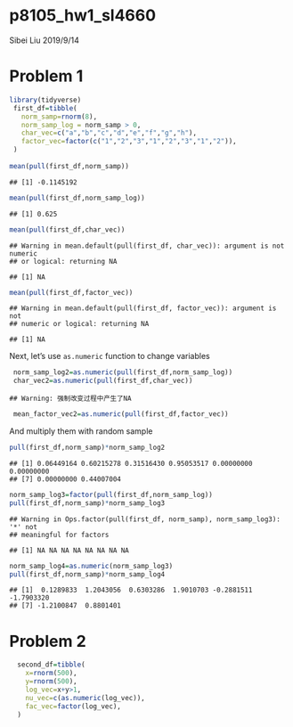 p8105\_hw1\_sl4660
================
Sibei Liu
2019/9/14

# Problem 1

``` r
library(tidyverse)
 first_df=tibble(
   norm_samp=rnorm(8),
   norm_samp_log = norm_samp > 0,
   char_vec=c("a","b","c","d","e","f","g","h"),
   factor_vec=factor(c("1","2","3","1","2","3","1","2")),
 )
 
mean(pull(first_df,norm_samp))
```

    ## [1] -0.1145192

``` r
mean(pull(first_df,norm_samp_log))
```

    ## [1] 0.625

``` r
mean(pull(first_df,char_vec))
```

    ## Warning in mean.default(pull(first_df, char_vec)): argument is not numeric
    ## or logical: returning NA

    ## [1] NA

``` r
mean(pull(first_df,factor_vec))
```

    ## Warning in mean.default(pull(first_df, factor_vec)): argument is not
    ## numeric or logical: returning NA

    ## [1] NA

Next, let’s use `as.numeric` function to change variables

``` r
 norm_samp_log2=as.numeric(pull(first_df,norm_samp_log))
 char_vec2=as.numeric(pull(first_df,char_vec))
```

    ## Warning: 强制改变过程中产生了NA

``` r
 mean_factor_vec2=as.numeric(pull(first_df,factor_vec))
```

And multiply them with random
    sample

``` r
pull(first_df,norm_samp)*norm_samp_log2
```

    ## [1] 0.06449164 0.60215278 0.31516430 0.95053517 0.00000000 0.00000000
    ## [7] 0.00000000 0.44007004

``` r
norm_samp_log3=factor(pull(first_df,norm_samp_log))
pull(first_df,norm_samp)*norm_samp_log3
```

    ## Warning in Ops.factor(pull(first_df, norm_samp), norm_samp_log3): '*' not
    ## meaningful for factors

    ## [1] NA NA NA NA NA NA NA NA

``` r
norm_samp_log4=as.numeric(norm_samp_log3)
pull(first_df,norm_samp)*norm_samp_log4
```

    ## [1]  0.1289833  1.2043056  0.6303286  1.9010703 -0.2881511 -1.7903320
    ## [7] -1.2100847  0.8801401

# Problem 2

``` r
  second_df=tibble(
    x=rnorm(500),
    y=rnorm(500),
    log_vec=x+y>1,
    nu_vec=c(as.numeric(log_vec)),
    fac_vec=factor(log_vec),
  )
```
